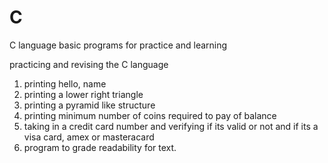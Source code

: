 # C
C language basic programs for practice and learning

practicing and revising the C language 
1. printing hello, name
2. printing a lower right triangle
3. printing a pyramid like structure 
4. printing minimum number of coins required to pay of balance
5. taking in a credit card number and verifying if its valid or not and if its a visa card, amex or masteracard
6. program to grade readability for text.
